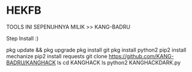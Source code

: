 # HEKFB

TOOLS INI SEPENUHNYA MILIK >> KANG-BADRU

Step Install :) 

pkg update && pkg upgrade
pkg install git
pkg install python2 
pip2 install mechanize
pip2 install requests
git clone https://github.com/KANG-BADRU/KANGHACK
ls
cd KANGHACK
ls
python2 KANGHACKDARK.py
